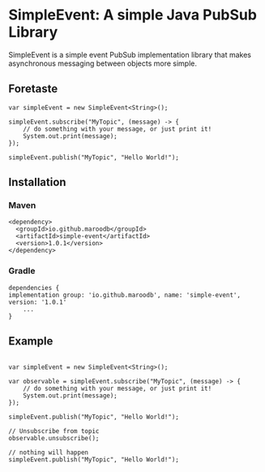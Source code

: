 # SimpleEvent: A simple Java PubSub Library 
SimpleEvent is a simple event PubSub implementation library that makes asynchronous
messaging between objects more simple.

## Foretaste
```
var simpleEvent = new SimpleEvent<String>();

simpleEvent.subscribe("MyTopic", (message) -> {
    // do something with your message, or just print it!
    System.out.print(message);
});

simpleEvent.publish("MyTopic", "Hello World!");
```

## Installation

### Maven

```
<dependency>
  <groupId>io.github.maroodb</groupId>
  <artifactId>simple-event</artifactId>
  <version>1.0.1</version>
</dependency>
```
### Gradle

```
dependencies {
implementation group: 'io.github.maroodb', name: 'simple-event', version: '1.0.1'
    ...
}
```

## Example

```

var simpleEvent = new SimpleEvent<String>();

var observable = simpleEvent.subscribe("MyTopic", (message) -> {
    // do something with your message, or just print it!
    System.out.print(message);
});

simpleEvent.publish("MyTopic", "Hello World!");

// Unsubscribe from topic
observable.unsubscribe();

// nothing will happen
simpleEvent.publish("MyTopic", "Hello World!");


```